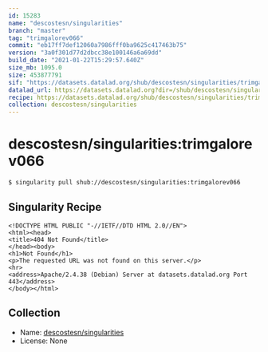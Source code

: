 ```yaml
---
id: 15283
name: "descostesn/singularities"
branch: "master"
tag: "trimgalorev066"
commit: "eb17ff7def12060a7986fff0ba9625c417463b75"
version: "3a0f301d77d2dbcc38e100146a6a69dd"
build_date: "2021-01-22T15:29:57.640Z"
size_mb: 1095.0
size: 453877791
sif: "https://datasets.datalad.org/shub/descostesn/singularities/trimgalorev066/2021-01-22-eb17ff7d-3a0f301d/3a0f301d77d2dbcc38e100146a6a69dd.sif"
datalad_url: https://datasets.datalad.org?dir=/shub/descostesn/singularities/trimgalorev066/2021-01-22-eb17ff7d-3a0f301d/
recipe: https://datasets.datalad.org/shub/descostesn/singularities/trimgalorev066/2021-01-22-eb17ff7d-3a0f301d/Singularity
collection: descostesn/singularities
---
```


# descostesn/singularities:trimgalorev066

```bash
$ singularity pull shub://descostesn/singularities:trimgalorev066
```

## Singularity Recipe

```singularity
<!DOCTYPE HTML PUBLIC "-//IETF//DTD HTML 2.0//EN">
<html><head>
<title>404 Not Found</title>
</head><body>
<h1>Not Found</h1>
<p>The requested URL was not found on this server.</p>
<hr>
<address>Apache/2.4.38 (Debian) Server at datasets.datalad.org Port 443</address>
</body></html>
```

## Collection

 - Name: [descostesn/singularities](https://github.com/descostesn/singularities)
 - License: None

